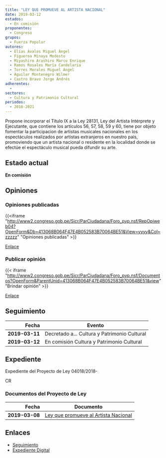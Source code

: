 ```yaml
---
title: "LEY QUE PROMUEVE AL ARTISTA NACIONAL"
date: 2019-03-12
estados: 
  - En comisión
proponentes: 
  - Congreso
grupos: 
  - Fuerza Popular
autores: 
  - Elías Ávalos Miguel Ángel
  - Figueroa Minaya Modesto
  - Miyashiro Arashiro Marco Enrique
  - Ramos Rosales María Candelaria
  - Torres Morales Miguel Ángel
  - Aguilar Montenegro Wilmer
  - Castro Bravo Jorge Andrés
adherentes: 
  - 
sectores: 
  - Cultura y Patrimonio Cultural
periodos: 
  - 2016-2021
---
```


Propone incorporar el Título IX a la Ley 28131, Ley del Artista Intérprete y Ejecutante, que contiene los artículos 56, 57, 58, 59 y 60, tiene por objeto fomentar la participacion de artistas musicales nacionales en los espectáculos realizados por artistas extranjeros en nuestro país, promoviendo que un artista nacional o residente en la localidad donde se efectúe el espectáculo musical pueda difundir su arte.


## Estado actual

**En comisión**

## Opiniones

### Opiniones publicadas

{{<iframe "http://www2.congreso.gob.pe/Sicr/ParCiudadana/Foro_pvp.nsf/RepOpiweb04?OpenForm&Db=413068B064F47E4B052583B70064BE51&View=yyyy&Col=zzzzz" "Opiniones publicadas" >}}

[Enlace](http://www2.congreso.gob.pe/Sicr/ParCiudadana/Foro_pvp.nsf/RepOpiweb04?OpenForm&Db=413068B064F47E4B052583B70064BE51&View=yyyy&Col=zzzzz)
### Publicar opinión

{{< iframe "http://www2.congreso.gob.pe/Sicr/ParCiudadana/Foro_pvp.nsf/Documentos?OpenForm&ParentUnid=413068B064F47E4B052583B70064BE51&view" "Brindar opinión" >}}

[Enlace](http://www2.congreso.gob.pe/Sicr/ParCiudadana/Foro_pvp.nsf/Documentos?OpenForm&ParentUnid=413068B064F47E4B052583B70064BE51&view)

## Seguimiento

| Fecha | Evento |
|------:|--------|
| **2019-03-11** | Decretado a... Cultura y Patrimonio Cultural|
| **2019-03-12** | En comisión Cultura y Patrimonio Cultural|


## Expediente

Expediente del Proyecto de Ley 04018/2018-

CR


### Documentos del Proyecto de Ley

| Fecha | Documento |
|------:|--------|
| **2019-03-08** | [Ley que promueve al Artista Nacional](http://www.leyes.congreso.gob.pe/Documentos/2016_2021/Proyectos_de_Ley_y_de_Resoluciones_Legislativas/PL0401820190308.pdf) |

## Enlaces 

- [Seguimiento](http://www2.congreso.gob.pe/Sicr/TraDocEstProc/CLProLey2016.nsf/f7fff46988ca05b1052578e100829cc7/877c70cf35ec658b052583b7005d97ba?OpenDocument)
- [Expediente Digital](http://www2.congreso.gob.pe/Sicr/TraDocEstProc/CLProLey2016.nsf/f7fff46988ca05b1052578e100829cc7/877c70cf35ec658b052583b7005d97ba?OpenDocument&Click=05257FB7005EB655.eb71d0cf91d8294e05256cdf006b5706/$Body/0.1C6C)

